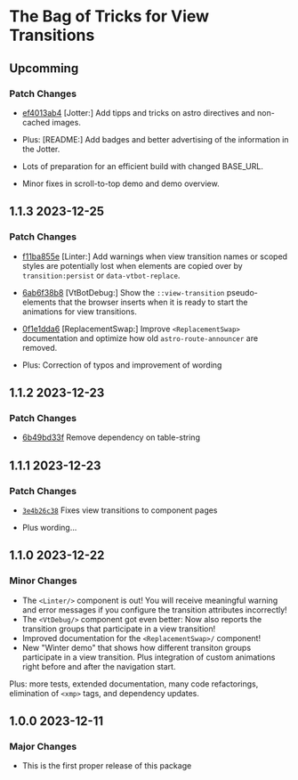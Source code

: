 # The Bag of Tricks for View Transitions

## Upcomming

### Patch Changes

- [ef4013ab4](https://github.com/martrapp/astro-vt-bot/commit/ef4013ab46822a4b1489fab3f71638e5a83a1e5e) [Jotter:] Add tipps and tricks on astro directives and non-cached images.

- Plus: [README:] Add badges and better advertising of the information in the Jotter. 
- Lots of preparation for an efficient build with changed BASE_URL.
- Minor fixes in scroll-to-top demo and demo overview.

## 1.1.3 2023-12-25

### Patch Changes

- [f11ba855e](https://github.com/martrapp/astro-vt-bot/commit/f11ba855e2a2d619d4cdf4bab8767525164fe126) [Linter:] Add warnings when view transition names or scoped styles are potentially lost when elements are copied over by `transition:persist` or `data-vtbot-replace`.

- [6ab6f38b8](https://github.com/martrapp/astro-vt-bot/commit/6ab6f38b81d51ce160e23c4dbf194cfce309a149) [VtBotDebug:] Show the `::view-transition` pseudo-elements that the browser inserts when it is ready to start the animations for view transitions. 

- [0f1e1dda6](https://github.com/martrapp/astro-vt-bot/commit/0f1e1dda65dfbf1778c2187340cbb1e6940a0a5c) [ReplacementSwap:] Improve `<ReplacementSwap>` documentation and optimize how old `astro-route-announcer` are removed. 


- Plus: Correction of typos and improvement of wording

## 1.1.2 2023-12-23

### Patch Changes

- [6b49bd33f](https://github.com/martrapp/astro-vt-bot/commit/6b49bd33f621981a03c01b20c20b8ffe32e210ef) Remove dependency on table-string

## 1.1.1 2023-12-23

### Patch Changes

- [`3e4b26c38`](https://github.com/martrapp/astro-vt-bot/commit/3e4b26c38eebca31790a657f3c2bccf2133254b0) Fixes view transitions to component pages

- Plus wording...

## 1.1.0 2023-12-22

### Minor Changes

- The `<Linter/>` component is out! You will receive meaningful warning and error messages if you configure the transition attributes incorrectly!
- The `<VtDebug/>` component got even better: Now also reports the transition groups that participate in a view transition!
- Improved documentation for the `<ReplacementSwap>/` component!
- New "Winter demo" that shows how different transiton groups participate in a view transition. Plus integration of custom animations right before and after the navigation start.  

Plus: more tests, extended documentation, many code refactorings, elimination of `<xmp>` tags, and dependency updates.


## 1.0.0 2023-12-11

### Major Changes 

- This is the first proper release of this package
